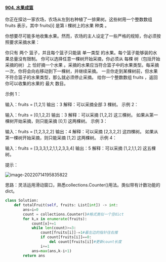 #### [904. 水果成篮](https://leetcode.cn/problems/fruit-into-baskets/)

你正在探访一家农场，农场从左到右种植了一排果树。这些树用一个整数数组 fruits 表示，其中 fruits[i] 是第 i 棵树上的水果 种类 。

你想要尽可能多地收集水果。然而，农场的主人设定了一些严格的规矩，你必须按照要求采摘水果：

你只有 两个 篮子，并且每个篮子只能装 单一类型 的水果。每个篮子能够装的水果总量没有限制。
你可以选择任意一棵树开始采摘，你必须从 每棵 树（包括开始采摘的树）上 恰好摘一个水果 。采摘的水果应当符合篮子中的水果类型。每采摘一次，你将会向右移动到下一棵树，并继续采摘。
一旦你走到某棵树前，但水果不符合篮子的水果类型，那么就必须停止采摘。
给你一个整数数组 fruits ，返回你可以收集的水果的 最大 数目。

 

示例 1：

输入：fruits = [1,2,1]
输出：3
解释：可以采摘全部 3 棵树。
示例 2：

输入：fruits = [0,1,2,2]
输出：3
解释：可以采摘 [1,2,2] 这三棵树。
如果从第一棵树开始采摘，则只能采摘 [0,1] 这两棵树。
示例 3：

输入：fruits = [1,2,3,2,2]
输出：4
解释：可以采摘 [2,3,2,2] 这四棵树。
如果从第一棵树开始采摘，则只能采摘 [1,2] 这两棵树。
示例 4：

输入：fruits = [3,3,3,1,2,1,1,2,3,3,4]
输出：5
解释：可以采摘 [1,2,1,1,2] 这五棵树。

提示：

![image-20220714195835822](../../assets/image-20220714195835822.png)

思路：灵活运用滑动窗口，熟悉collections.Counter()用法。类似带有计数功能的dict。

```python
class Solution:
    def totalFruit(self, fruits: List[int]) -> int:
        ans=i=0
        count = collections.Counter()#格式类似一个空dict
        for k,x in enumerate(fruits):
            count[x]+=1
            while len(count)>=3:
                count[fruits[i]]-=1#最左边的指针往右推
                if count[fruits[i]]==0:
                    del count[fruits[i]]#更新count长度
                i+=1
            ans=max(ans,k-i+1)            
        return ans
```

